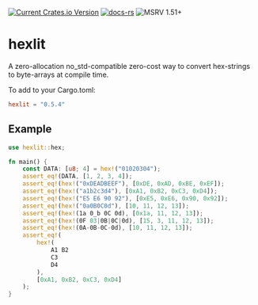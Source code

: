[![Current Crates.io Version](https://img.shields.io/crates/v/hexlit.svg)](https://crates.io/crates/hexlit)
[![docs-rs](https://docs.rs/hexlit/badge.svg)](https://docs.rs/hexlit)
![MSRV 1.51+](https://img.shields.io/badge/rustc-1.51+-blue.svg)

# hexlit
A zero-allocation no_std-compatible zero-cost way to convert hex-strings to byte-arrays at compile time.

To add to your Cargo.toml:
```toml
hexlit = "0.5.4"
```

## Example
```rust
use hexlit::hex;

fn main() {
    const DATA: [u8; 4] = hex!("01020304");
    assert_eq!(DATA, [1, 2, 3, 4]);
    assert_eq!(hex!("0xDEADBEEF"), [0xDE, 0xAD, 0xBE, 0xEF]);
    assert_eq!(hex!("a1b2c3d4"), [0xA1, 0xB2, 0xC3, 0xD4]);
    assert_eq!(hex!("E5 E6 90 92"), [0xE5, 0xE6, 0x90, 0x92]);
    assert_eq!(hex!("0a0B0C0d"), [10, 11, 12, 13]);
    assert_eq!(hex!(1a 0_b 0C 0d), [0x1a, 11, 12, 13]);
    assert_eq!(hex!(0F 03|0B|0C|0d), [15, 3, 11, 12, 13]);
    assert_eq!(hex!(0A-0B-0C-0d), [10, 11, 12, 13]);
    assert_eq!(
        hex!(
            A1 B2
            C3
            D4
        ),
        [0xA1, 0xB2, 0xC3, 0xD4]
    );
}
```

